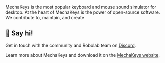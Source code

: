 MechaKeys is the most popular keyboard and mouse sound simulator for desktop. At the heart of MechaKeys is the power of open-source software. We contribute to, maintain, and create 

## 👋 Say hi! 
Get in touch with the community and Robolab team on [Discord](https://discord.robolab.io).

Learn more about MechaKeys and download it on the [MechaKeys website](https://v2.robolab.io).
